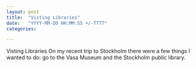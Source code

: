 ```yaml
---
layout: post
title:  "Visting Libraries"
date:   "YYYY-MM-DD HH:MM:SS +/-TTTT"
categories:

---
```

Visting Libraries
On my recent trip to Stockholm there were a few things I wanted to do: go to the Vasa Museum and the Stockholm public library.

